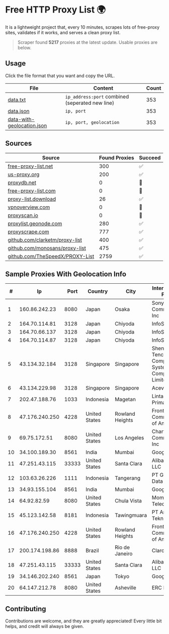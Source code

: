 
# Free HTTP Proxy List 🌍

It is a lightweight project that, every 10 minutes, scrapes lots of free-proxy sites, validates if it works, and serves a clean proxy list.


> Scraper found **5217** proxies at the latest update. Usable proxies are below.

## Usage

Click the file format that you want and copy the URL.


|File|Content|Count|
|----|-------|-----|
|[data.txt](https://raw.githubusercontent.com/themiralay/Proxy-List-World/master/data.txt)|`ip_address:port` combined (seperated new line)|353|
|[data.json](https://raw.githubusercontent.com/themiralay/Proxy-List-World/master/data.json)|`ip, port`|353|
|[data-with-geolocation.json](https://raw.githubusercontent.com/themiralay/Proxy-List-World/master/data-with-geolocation.json)|`ip, port, geolocation`|353|

## Sources

|Source|Found Proxies|Succeed|
|------|-------------|-------|
|[free-proxy-list.net](https://free-proxy-list.net)|300|✅|
|[us-proxy.org](https://www.us-proxy.org)|200|✅|
|[proxydb.net](http://proxydb.net)|0|🚫|
|[free-proxy-list.com](https://free-proxy-list.com/?page=&port=&type%5B%5D=http&type%5B%5D=https&up_time=0&search=Search)|0|🚫|
|[proxy-list.download](https://www.proxy-list.download/HTTP)|26|✅|
|[vpnoverview.com](https://vpnoverview.com/privacy/anonymous-browsing/free-proxy-servers)|0|🚫|
|[proxyscan.io](https://www.proxyscan.io)|0|🚫|
|[proxylist.geonode.com](https://proxylist.geonode.com/api/proxy-list?limit=300&page=1&sort_by=lastChecked&sort_type=desc&protocols=http,https)|280|✅|
|[proxyscrape.com](https://api.proxyscrape.com/v2/?request=displayproxies&protocol=http&timeout=10000&country=all&ssl=all&anonymity=all)|777|✅|
|[github.com/clarketm/proxy-list](https://raw.githubusercontent.com/clarketm/proxy-list/master/proxy-list-raw.txt)|400|✅|
|[github.com/monosans/proxy-list](https://raw.githubusercontent.com/monosans/proxy-list/main/proxies/http.txt)|475|✅|
|[github.com/TheSpeedX/PROXY-List](https://raw.githubusercontent.com/TheSpeedX/PROXY-List/master/http.txt)|2759|✅|


## Sample Proxies With Geolocation Info

|#|Ip|Port|Country|City|Internet Service Provider|
|-|--|----|-------|----|-------------------------|
|1|160.86.242.23|8080|Japan|Osaka|Sony Network Communications Inc|
|2|164.70.114.81|3128|Japan|Chiyoda|InfoSphere|
|3|164.70.66.137|3128|Japan|Chiyoda|InfoSphere|
|4|164.70.114.87|3128|Japan|Chiyoda|InfoSphere|
|5|43.134.32.184|3128|Singapore|Singapore|Shenzhen Tencent Computer Systems Company Limited|
|6|43.134.229.98|3128|Singapore|Singapore|Aceville Pte.ltd|
|7|202.47.188.76|1033|Indonesia|Magetan|Lintas Data Prima, PT|
|8|47.176.240.250|4228|United States|Rowland Heights|Frontier Communications of America, Inc.|
|9|69.75.172.51|8080|United States|Los Angeles|Charter Communications Inc|
|10|34.100.189.30|8561|India|Mumbai|Google LLC|
|11|47.251.43.115|33333|United States|Santa Clara|Alibaba Cloud LLC|
|12|103.63.26.226|1111|Indonesia|Tangerang|PT Global Media Data Prima|
|13|34.93.155.104|8561|India|Mumbai|Google LLC|
|14|64.92.82.59|8080|United States|Chula Vista|Momentum Telecom, Inc.|
|15|45.123.142.58|8181|Indonesia|Tawingmuara|PT Anten Sarana Teknologi|
|16|47.176.240.250|4228|United States|Rowland Heights|Frontier Communications of America, Inc.|
|17|200.174.198.86|8888|Brazil|Rio de Janeiro|Claro S.A|
|18|47.251.43.115|33333|United States|Santa Clara|Alibaba Cloud LLC|
|19|34.146.202.240|8561|Japan|Tokyo|Google LLC|
|20|64.147.212.78|8080|United States|Asheville|ERC Broadband|



## Contributing

Contributions are welcome, and they are greatly appreciated! Every
little bit helps, and credit will always be given.

